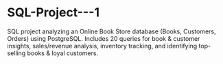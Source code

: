 # SQL-Project---1
SQL project analyzing an Online Book Store database (Books, Customers, Orders) using PostgreSQL. Includes 20 queries for book &amp; customer insights, sales/revenue analysis, inventory tracking, and identifying top-selling books &amp; loyal customers.
